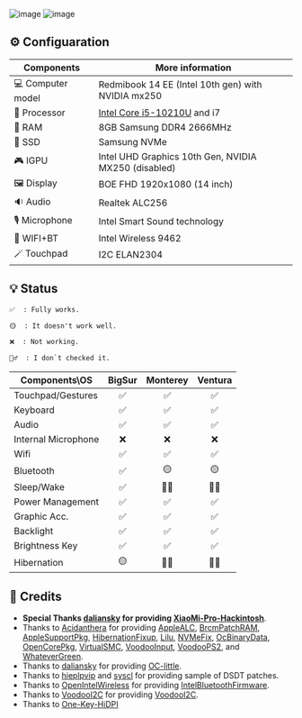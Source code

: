 ![image](https://user-images.githubusercontent.com/17436886/204576076-3acc41cf-a132-4b8b-a585-09d7cf525817.png)
![image](https://user-images.githubusercontent.com/17436886/204576313-b84186a3-a6d0-4dd1-a94d-924803b85f02.png)

## ⚙️ Configuaration

| Components          | More information                                    |
| ------------------- | --------------------------------------------------- |
| 💻 Computer model      | Redmibook 14 EE (Intel 10th gen) with NVIDIA mx250  |
| 🧠 Processor           | [Intel Core i5-10210U](https://ark.intel.com/content/www/us/en/ark/products/195436/intel-core-i510210u-processor-6m-cache-up-to-4-20-ghz.html) and i7| 
| 🧩 RAM                 | 8GB Samsung DDR4 2666MHz                            |
| 💽 SSD                 | Samsung NVMe                                        |
| 🎮 IGPU                | Intel UHD Graphics 10th Gen, NVIDIA MX250 (disabled)|
| 🖼️ Display             | BOE FHD 1920x1080 (14 inch)                         |
| 🔉 Audio               | Realtek ALC256                                      |
| 🎙️ Microphone          | Intel Smart Sound technology                        |
| 📶 WIFI+BT             | Intel Wireless 9462                                 |
| 🪄 Touchpad            | I2C ELAN2304                                        |

## 💡 Status

```md
✅  : Fully works.

🟡  : It doesn't work well.

❌  : Not working.

🤷‍♂️  : I don`t checked it.
```

| Components\OS        | BigSur | Monterey | Ventura |
| -----------------    | :-----: | :-----: | :-----: |
| Touchpad/Gestures    |   ✅   |   ✅   |   ✅   |
| Keyboard             |   ✅   |   ✅   |   ✅   |
| Audio                |   ✅   |   ✅   |   ✅   |
| Internal Microphone  |   ❌   |   ❌   |   ❌   |
| Wifi                 |   ✅   |   ✅   |   ✅   |
| Bluetooth            |   ✅   |   🟡   |   🟡   |
| Sleep/Wake           |   ✅   |   🤷‍♂️   |   🤷‍♂️   |
| Power Management     |   ✅   |   ✅   |   ✅   |
| Graphic Acc.         |   ✅   |   ✅   |   ✅   |
| Backlight            |   ✅   |   ✅   |   ✅   |
| Brightness Key       |   ✅   |   ✅   |   ✅   |
| Hibernation          |   🟡   |   🤷‍♂️   |   🤷‍♂️   |

## 💁 Credits

- **Special Thanks [daliansky](https://github.com/daliansky) for providing [XiaoMi-Pro-Hackintosh](https://github.com/daliansky/XiaoMi-Pro-Hackintosh)**.
- Thanks to [Acidanthera](https://github.com/acidanthera) for providing [AppleALC](https://github.com/acidanthera/AppleALC), [BrcmPatchRAM](https://github.com/acidanthera/BrcmPatchRAM), [AppleSupportPkg](https://github.com/acidanthera/AppleSupportPkg), [HibernationFixup](https://github.com/acidanthera/HibernationFixup), [Lilu](https://github.com/acidanthera/Lilu), [NVMeFix](https://github.com/acidanthera/NVMeFix), [OcBinaryData](https://github.com/acidanthera/OcBinaryData), [OpenCorePkg](https://github.com/acidanthera/OpenCorePkg), [VirtualSMC](https://github.com/acidanthera/VirtualSMC), [VoodooInput](https://github.com/acidanthera/VoodooInput), [VoodooPS2](https://github.com/acidanthera/VoodooPS2), and [WhateverGreen](https://github.com/acidanthera/WhateverGreen).
- Thanks to [daliansky](https://github.com/daliansky) for providing [OC-little](https://github.com/daliansky/OC-little).
- Thanks to [hieplpvip](https://github.com/hieplpvip) and [syscl](https://github.com/syscl) for providing sample of DSDT patches.
- Thanks to [OpenIntelWireless](https://github.com/OpenIntelWireless) for providing [IntelBluetoothFirmware](https://github.com/OpenIntelWireless/IntelBluetoothFirmware).
- Thanks to [VoodooI2C](https://github.com/VoodooI2C) for providing [VoodooI2C](https://github.com/VoodooI2C/VoodooI2C).
- Thanks to [One-Key-HiDPI](https://github.com/xzhih/one-key-hidpi)
